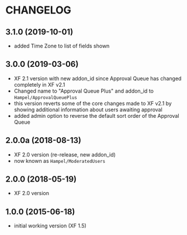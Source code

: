 CHANGELOG
=========

3.1.0 (2019-10-01)
------------------

* added Time Zone to list of fields shown

3.0.0 (2019-03-06)
------------------

* XF 2.1 version with new addon_id since Approval Queue has changed completely in XF v2.1
* Changed name to "Approval Queue Plus" and addon_id to `Hampel/ApprovalQueuePlus`
* this version reverts some of the core changes made to XF v2.1 by showing additional information about users awaiting 
  approval
* added admin option to reverse the default sort order of the Approval Queue

2.0.0a (2018-08-13)
-------------------

* XF 2.0 version (re-release, new addon_id)
* now known as `Hampel/ModeratedUsers`

2.0.0 (2018-05-19)
------------------

* XF 2.0 version

1.0.0 (2015-06-18)
------------------

* initial working version (XF 1.5)
